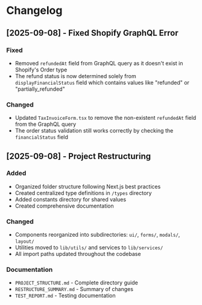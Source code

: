 # Changelog

## [2025-09-08] - Fixed Shopify GraphQL Error

### Fixed

- Removed `refundedAt` field from GraphQL query as it doesn't exist in Shopify's Order type
- The refund status is now determined solely from `displayFinancialStatus` field which contains values like "refunded" or "partially_refunded"

### Changed

- Updated `TaxInvoiceForm.tsx` to remove the non-existent `refundedAt` field from the GraphQL query
- The order status validation still works correctly by checking the `financialStatus` field

## [2025-09-08] - Project Restructuring

### Added

- Organized folder structure following Next.js best practices
- Created centralized type definitions in `/types` directory
- Added constants directory for shared values
- Created comprehensive documentation

### Changed

- Components reorganized into subdirectories: `ui/`, `forms/`, `modals/`, `layout/`
- Utilities moved to `lib/utils/` and services to `lib/services/`
- All import paths updated throughout the codebase

### Documentation

- `PROJECT_STRUCTURE.md` - Complete directory guide
- `RESTRUCTURE_SUMMARY.md` - Summary of changes
- `TEST_REPORT.md` - Testing documentation
